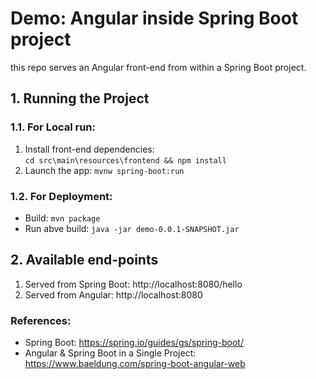 # Demo: Angular inside Spring Boot project

this repo serves an Angular front-end from within a Spring Boot project.

## 1. Running the Project

### 1.1. For Local run: 
1. Install front-end dependencies:   
`cd src\main\resources\frontend && npm install`
2. Launch the app: `mvnw spring-boot:run`

### 1.2. For Deployment:
* Build: `mvn package`
* Run abve build: `java -jar demo-0.0.1-SNAPSHOT.jar`


## 2. Available end-points
1. Served from Spring Boot: http://localhost:8080/hello
2. Served from Angular: http://localhost:8080

### References:

* Spring Boot: https://spring.io/guides/gs/spring-boot/  
* Angular & Spring Boot in a Single Project: https://www.baeldung.com/spring-boot-angular-web
